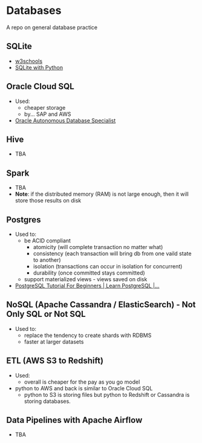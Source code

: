 # Databases
A repo on general database practice

## SQLite
- [w3schools](https://www.w3schools.com/sql/default.asp)
- [SQLite with Python](https://youtu.be/byHcYRpMgI4)

## Oracle Cloud SQL
- Used:
  - cheaper storage
  - by... SAP and AWS
- [Oracle Autonomous Database Specialist](https://youtu.be/srZDPXB0Jhc)

## Hive
- TBA

## Spark
- TBA
- <b>Note</b>: if the distributed memory (RAM) is not large enough, then it will store those results on disk

## Postgres
- Used to:
  - be ACID compliant 
    - atomicity (will complete transaction no matter what)
    - consistency (each transaction will bring db from one vaild state to another)
    - isolation (transactions can occur in isolation for concurrent)
    - durability (once committed stays committed)
  - support materialized views - views saved on disk
- [PostgreSQL Tutorial For Beginners | Learn PostgreSQL |...](https://youtu.be/-VO7YjQeG6Y)

## NoSQL (Apache Cassandra / ElasticSearch) - Not Only SQL or Not SQL
- Used to:
  - replace the tendency to create shards with RDBMS
  - faster at larger datasets

## ETL (AWS S3 to Redshift)
- Used:
  - overall is cheaper for the pay as you go model
- python to AWS and back is similar to Oracle Cloud SQL
  - python to S3 is storing files but python to Redshift or Cassandra is storing databases.

## Data Pipelines with Apache Airflow
- TBA
